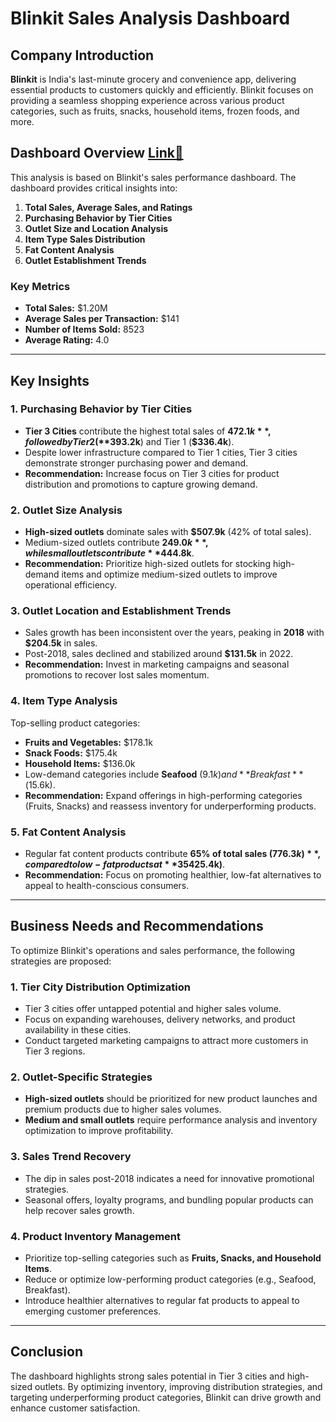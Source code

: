 
# Blinkit Sales Analysis Dashboard

## Company Introduction
**Blinkit** is India's last-minute grocery and convenience app, delivering essential products to customers quickly and efficiently. Blinkit focuses on providing a seamless shopping experience across various product categories, such as fruits, snacks, household items, frozen foods, and more.

## Dashboard Overview [Link🔗](https://1drv.ms/x/s!Ak0-JOmIIVIAgltBw5ksUjowEZB5?e=0oY7wG)
This analysis is based on Blinkit's sales performance dashboard. The dashboard provides critical insights into:

1. **Total Sales, Average Sales, and Ratings**
2. **Purchasing Behavior by Tier Cities**
3. **Outlet Size and Location Analysis**
4. **Item Type Sales Distribution**
5. **Fat Content Analysis**
6. **Outlet Establishment Trends**

### Key Metrics
- **Total Sales:** $1.20M
- **Average Sales per Transaction:** $141
- **Number of Items Sold:** 8523
- **Average Rating:** 4.0

---

## Key Insights

### 1. Purchasing Behavior by Tier Cities
- **Tier 3 Cities** contribute the highest total sales of **$472.1k**, followed by Tier 2 (**$393.2k**) and Tier 1 (**$336.4k**).
- Despite lower infrastructure compared to Tier 1 cities, Tier 3 cities demonstrate stronger purchasing power and demand.
- **Recommendation:** Increase focus on Tier 3 cities for product distribution and promotions to capture growing demand.

### 2. Outlet Size Analysis
- **High-sized outlets** dominate sales with **$507.9k** (42% of total sales).
- Medium-sized outlets contribute **$249.0k**, while small outlets contribute **$444.8k**.
- **Recommendation:** Prioritize high-sized outlets for stocking high-demand items and optimize medium-sized outlets to improve operational efficiency.

### 3. Outlet Location and Establishment Trends
- Sales growth has been inconsistent over the years, peaking in **2018** with **$204.5k** in sales.
- Post-2018, sales declined and stabilized around **$131.5k** in 2022.
- **Recommendation:** Invest in marketing campaigns and seasonal promotions to recover lost sales momentum.

### 4. Item Type Analysis
Top-selling product categories:
- **Fruits and Vegetables:** $178.1k
- **Snack Foods:** $175.4k
- **Household Items:** $136.0k
- Low-demand categories include **Seafood** ($9.1k) and **Breakfast** ($15.6k).
- **Recommendation:** Expand offerings in high-performing categories (Fruits, Snacks) and reassess inventory for underperforming products.

### 5. Fat Content Analysis
- Regular fat content products contribute **65% of total sales ($776.3k)**, compared to low-fat products at **35% ($425.4k)**.
- **Recommendation:** Focus on promoting healthier, low-fat alternatives to appeal to health-conscious consumers.

---

## Business Needs and Recommendations
To optimize Blinkit's operations and sales performance, the following strategies are proposed:

### 1. **Tier City Distribution Optimization**
- Tier 3 cities offer untapped potential and higher sales volume.
- Focus on expanding warehouses, delivery networks, and product availability in these cities.
- Conduct targeted marketing campaigns to attract more customers in Tier 3 regions.

### 2. **Outlet-Specific Strategies**
- **High-sized outlets** should be prioritized for new product launches and premium products due to higher sales volumes.
- **Medium and small outlets** require performance analysis and inventory optimization to improve profitability.

### 3. **Sales Trend Recovery**
- The dip in sales post-2018 indicates a need for innovative promotional strategies.
- Seasonal offers, loyalty programs, and bundling popular products can help recover sales growth.

### 4. **Product Inventory Management**
- Prioritize top-selling categories such as **Fruits, Snacks, and Household Items**.
- Reduce or optimize low-performing product categories (e.g., Seafood, Breakfast).
- Introduce healthier alternatives to regular fat products to appeal to emerging customer preferences.

---

## Conclusion
The dashboard highlights strong sales potential in Tier 3 cities and high-sized outlets. By optimizing inventory, improving distribution strategies, and targeting underperforming product categories, Blinkit can drive growth and enhance customer satisfaction.
